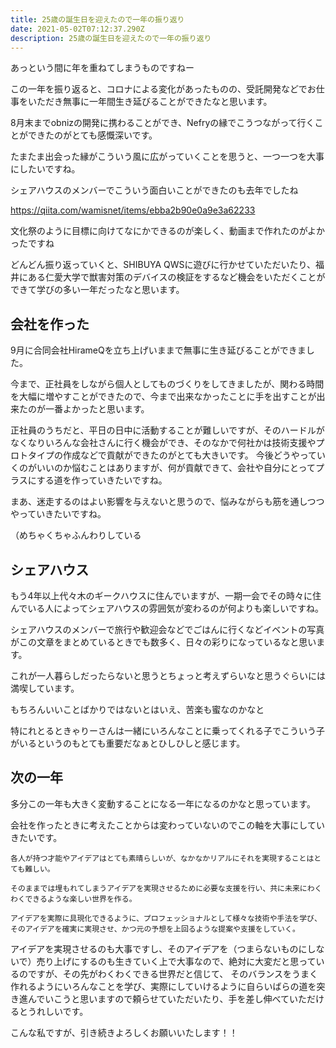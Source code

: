 ```yaml
---
title: 25歳の誕生日を迎えたので一年の振り返り
date: 2021-05-02T07:12:37.290Z
description: 25歳の誕生日を迎えたので一年の振り返り
---
```



あっという間に年を重ねてしまうものですねー

この一年を振り返ると、コロナによる変化があったものの、受託開発などでお仕事をいただき無事に一年間生き延びることができたなと思います。

8月末までobnizの開発に携わることができ、Nefryの縁でこうつながって行くことができたのがとても感慨深いです。

たまたま出会った縁がこういう風に広がっていくことを思うと、一つ一つを大事にしたいですね。

シェアハウスのメンバーでこういう面白いことができたのも去年でしたね

https://qiita.com/wamisnet/items/ebba2b90e0a9e3a62233

文化祭のように目標に向けてなにかできるのが楽しく、動画まで作れたのがよかったですね

どんどん振り返っていくと、SHIBUYA QWSに遊びに行かせていただいたり、福井にある仁愛大学で獣害対策のデバイスの検証をするなど機会をいただくことができて学びの多い一年だったなと思います。

## 会社を作った

9月に合同会社HirameQを立ち上げいままで無事に生き延びることができました。

今まで、正社員をしながら個人としてものづくりをしてきましたが、関わる時間を大幅に増やすことができたので、今まで出来なかったことに手を出すことが出来たのが一番よかったと思います。

正社員のうちだと、平日の日中に活動することが難しいですが、そのハードルがなくなりいろんな会社さんに行く機会ができ、そのなかで何社かは技術支援やプロトタイプの作成などで貢献ができたのがとても大きいです。
今後どうやっていくのがいいのか悩むことはありますが、何が貢献できて、会社や自分にとってプラスにする道を作っていきたいですね。

まあ、迷走するのはよい影響を与えないと思うので、悩みながらも筋を通しつつやっていきたいですね。

（めちゃくちゃふんわりしている

## シェアハウス

もう4年以上代々木のギークハウスに住んでいますが、一期一会でその時々に住んでいる人によってシェアハウスの雰囲気が変わるのが何よりも楽しいですね。

シェアハウスのメンバーで旅行や歓迎会などでごはんに行くなどイベントの写真がこの文章をまとめているときでも数多く、日々の彩りになっているなと思います。

これが一人暮らしだったらないと思うとちょっと考えずらいなと思うぐらいには満喫しています。

もちろんいいことばかりではないとはいえ、苦楽も蜜なのかなと

特にれとるときゃりーさんは一緒にいろんなことに乗ってくれる子でこういう子がいるというのもとても重要だなぁとひしひしと感じます。

## 次の一年

多分この一年も大きく変動することになる一年になるのかなと思っています。

会社を作ったときに考えたことからは変わっていないのでこの軸を大事にしていきたいです。

```
各人が持つ才能やアイデアはとても素晴らしいが、なかなかリアルにそれを実現することはとても難しい。

そのままでは埋もれてしまうアイデアを実現させるために必要な支援を行い、共に未来にわくわくできるような楽しい世界を作る。
```

```
アイデアを実際に具現化できるように、プロフェッショナルとして様々な技術や手法を学び、そのアイデアを確実に実現させ、かつ元の予想を上回るような提案や支援をしていく。
```

アイデアを実現させるのも大事ですし、そのアイデアを（つまらないものにしないで）売り上げにするのも生きていく上で大事なので、絶対に大変だと思っているのですが、その先がわくわくできる世界だと信じて、
そのバランスをうまく作れるようにいろんなことを学び、実際にしていけるように自らいばらの道を突き進んでいこうと思いますので頼らせていただいたり、手を差し伸べていただけるとうれしいです。

こんな私ですが、引き続きよろしくお願いいたします！！

